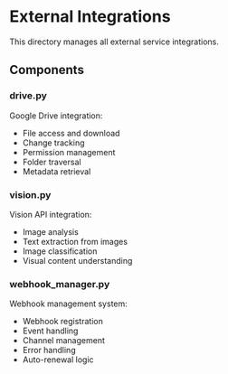 # External Integrations

This directory manages all external service integrations.

## Components

### drive.py
Google Drive integration:
- File access and download
- Change tracking
- Permission management
- Folder traversal
- Metadata retrieval

### vision.py
Vision API integration:
- Image analysis
- Text extraction from images
- Image classification
- Visual content understanding

### webhook_manager.py
Webhook management system:
- Webhook registration
- Event handling
- Channel management
- Error handling
- Auto-renewal logic

